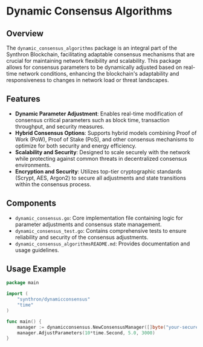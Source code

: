 # Dynamic Consensus Algorithms

## Overview
The `dynamic_consensus_algorithms` package is an integral part of the Synthron Blockchain, facilitating adaptable consensus mechanisms that are crucial for maintaining network flexibility and scalability. This package allows for consensus parameters to be dynamically adjusted based on real-time network conditions, enhancing the blockchain's adaptability and responsiveness to changes in network load or threat landscapes.

## Features
- **Dynamic Parameter Adjustment**: Enables real-time modification of consensus critical parameters such as block time, transaction throughput, and security measures.
- **Hybrid Consensus Options**: Supports hybrid models combining Proof of Work (PoW), Proof of Stake (PoS), and other consensus mechanisms to optimize for both security and energy efficiency.
- **Scalability and Security**: Designed to scale securely with the network while protecting against common threats in decentralized consensus environments.
- **Encryption and Security**: Utilizes top-tier cryptographic standards (Scrypt, AES, Argon2) to secure all adjustments and state transitions within the consensus process.

## Components
- `dynamic_consensus.go`: Core implementation file containing logic for parameter adjustments and consensus state management.
- `dynamic_consensus_test.go`: Contains comprehensive tests to ensure reliability and security of the consensus adjustments.
- `dynamic_consensus_algorithmsREADME.md`: Provides documentation and usage guidelines.

## Usage Example
```go
package main

import (
    "synthron/dynamicconsensus"
    "time"
)

func main() {
    manager := dynamicconsensus.NewConsensusManager([]byte("your-secure-key"))
    manager.AdjustParameters(10*time.Second, 5.0, 3000)
}
